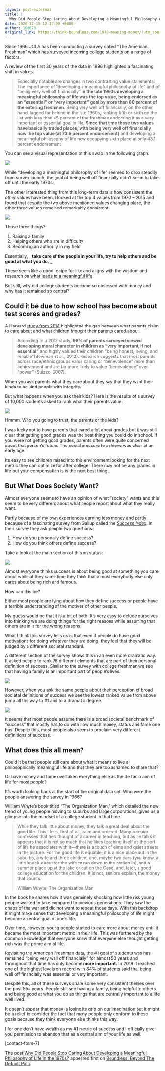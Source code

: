 ```yaml
---
layout: post-external
title: |
  Why Did People Stop Caring About Developing a Meaningful Philosophy of Life in the 1970s?
date: 2020-12-15 12:17:00 +0000
author: 100078
original_link: https://think-boundless.com/1970-meaning-money/?utm_source=rss&utm_medium=rss&utm_campaign=1970-meaning-money
---
```


Since 1966 UCLA has been conducting a survey called “The American Freshman” which has surveyed incoming college students on a range of factors.

A review of the first 30 years of the data in 1996 highlighted a fascinating shift in values.

> Especially notable are changes in two contrasting value statements: The importance of “developing a meaningful philosophy of life” and of “being very well off financially” **In the late 1960s developing a meaningful philosophy of life was the top value, being endorsed as an “essential” or “very important” goal by more than 80 percent of the entering freshmen**. Being very well off financially, on the other hand, lagged far behind in the late 1960s, ranking fifth or sixth on the list with less than 45 percent of the freshmen endorsing it as a very important or essential goal in life. **Since that time these two values have basically traded places, with being very well off financially now the top value (at 73.6 percent endorsement)** and developing a meaningful philosophy of life now occupying sixth place at only 43.1 percent endorsement

You can see a visual representation of this swap in the following graph.

![](https://i2.wp.com/think-boundless.com/wp-content/uploads/2020/12/Financial-vs-Philosophy-1966-2015-v2.png?resize=1024%2C558&ssl=1)

While “developing a meaningful philosophy of life” seemed to drop steadily from survey launch, the goal of being well off financially didn’t seem to take off until the early 1970s.

The other interested thing from this long-term data is how consistent the _other_ values have been. I looked at the top 4 values from 1970 – 2015 and found that despite the two above mentioned values changing place, the other three values remained remarkably consistent.

![](https://i0.wp.com/think-boundless.com/wp-content/uploads/2020/12/Top-4-American-Freshman-v2.png?resize=1024%2C527&ssl=1)

Those three things?

1. Raising a family
2. Helping others who are in difficulty
3. Becoming an authority in my field

Essentially, _ **take care of the people in your life, try to help others and be good at what you do.** _

These seem like a good recipe for like and aligns with the wisdom and research on [what leads to a meaningful life](https://think-boundless.com/second-chapter-of-success/).

But still, why did college students become so obsessed with money and why has it remained so central?

## **Could it be due to how school has become about test scores and grades?**

A Harvard [study from 2014](https://mcc.gse.harvard.edu/reports/children-mean-raise) highlighted the gap between what parents claim to care about and what children _thought_ their parents cared about.

> According to a 2012 study, **96% of parents surveyed viewed developing moral character in children as “very important, if not essential”** and highly valued their children “being honest, loving, and reliable”(Bowman et al., 2012). Research suggests that most parents across race/ethnic groups value caring or “benevolence” more than achievement and are far more likely to value “benevolence” over “power” (Suizzo, 2007).

When you ask parents what they care about they say that they want their kinds to be kind people with integrity.

But what happens when you ask their kids? Here is the results of a survey of 10,000 students asked to rank what their parents value:

![](https://i2.wp.com/think-boundless.com/wp-content/uploads/2020/12/image-1.png?resize=1024%2C550&ssl=1)

Hmmm. Who you going to trust, the parents or the kids?

I was lucky not to have parents that cared a lot about grades but it was still clear that getting good grades was the best thing you could do in school. If you were not getting good grades, parents often were quite concerned about that person’s future. The social pressure to achieve was clear at an early age.

Its easy to see children raised into this environment looking for the next metric they can optimize for after college. There may not be any grades in life but your compensation is is the next best thing.

## **But What Does Society Want?**

Almost everyone seems to have an opinion of what “society” wants and this seem to be very different about what people report about what they really want.

Partly because of my own experiences [earning less money](https://think-boundless.com/lifestyle-creep-frugal-cut-expenses-by-75/) and partly because of a fascinating survey from Gallup called the _[Success Index](https://www.google.com/url?sa=t&rct=j&q=&esrc=s&source=web&cd=&cad=rja&uact=8&ved=2ahUKEwiq07KmytDtAhUMXK0KHft1AwUQFjACegQIBRAC&url=https%3A%2F%2Fnews.gallup.com%2Fopinion%2Fgallup%2F266927%2Famericans-perceptions-success.aspx&usg=AOvVaw24szDeTNWZ5RgTEvZohPF0)_. In their survey they ask people two questions:

1. How do you personally define success?
2. How do you think others define success?

Take a look at the main section of this on status:

![](https://i0.wp.com/think-boundless.com/wp-content/uploads/2020/12/image-3.png?resize=1024%2C209&ssl=1)

Almost everyone thinks success is about being good at something you care about while at they same time they think that almost everybody else only cares about being rich and famous.

How can this be?

Either most people are lying about how they define success or people have a terrible understanding of the motives of other people.

My guess would be that it is a bit of both. It’s very easy to delude ourselves into thinking we are doing things for the right reasons while assuming that others are in it for the wrong reasons.

What I think this survey tells us is that even if people do have good motivations for doing whatever they are doing, they feel that they will be judged by a different societal standard.

A different section of the survey shows this in an even more dramatic way. It asked people to rank 76 different elements that are part of their personal definition of success. Similar to the survey with college freshman we see that having a family is an important part of people’s lives.

![](https://i2.wp.com/think-boundless.com/wp-content/uploads/2020/12/image-4.png?resize=1024%2C519&ssl=1)

However, when you ask the same people about their perception of broad societal definitions of success we see the lowest ranked value from above jump all the way to #1 and to a dramatic degree.

![](https://i0.wp.com/think-boundless.com/wp-content/uploads/2020/12/image-5.png?resize=1024%2C472&ssl=1)

It seems that most people assume there is a broad societal benchmark of “success” that mostly has to do with how much money, status and fame one has. Despite this, most people also seem to proclaim very different definitions of success.

## **What does this all mean?**

Could it be that people still care about what it means to live a philosophically meaningful life and that they are too ashamed to share that?

Or have money and fame overtaken everything else as the de facto aim of life for most people?

It’s worth looking back at the start of the original data set. Who were the people answering the survey in 1966?

William Whyte’s book titled “The Organization Man,” which detailed the new trend of young people moving to suburbs and large corporations, gives us a glimpse into the mindset of a college student in that time.

> While they talk little about money, they talk a great deal about the good life. This life is, first of all, calm and ordered. Many a senior confesses that he’s thought of a career in teaching, but as he talks it appears that it is not so much that he likes teaching itself as the sort of life he associates with it—there is a touch of elms and quiet streets in the picture. For the good life is equable; it is a nice place out in the suburbs, a wife and three children, one, maybe two cars (you know, a little knock-about for the wife to run down to the station in), and a summer place up at the lake or out on the Cape, and, later, a good college education for the children. It is not, seniors explain, the money that counts.
> 
> William Whyte, The Organization Man

In the book he shares how it was genuinely shocking how little risk young people wanted to take compared to previous generations. They saw the chaos of the war and did not want to repeat those days. With this backdrop it might make sense that developing a meaningful philosophy of life might become a central goal of one’s life.

Over time, however, young people started to care more about money until it became the most important metric in their life. This was furthered by the common knowledge that everyone knew that everyone else thought getting rich was the prime aim of life.

Revisiting the American Freshman data, the #1 goal of students was has remained “being very well off financially” for almost 50 years and throughout that time has only become **more important.** In 2019 it reached one of the highest levels on record with 84% of students said that being well off financially was essential or very important.

Despite this, all of these surveys share some very consistent themes over the past 55+ years. People still see having a family, being helpful to others and being good at what you do as things that are centrally important to a life well lived.

It doesn’t appear that money is losing its grip on our imagination but it might be a relief to consider the fact that many people only conform to these goals because they think everyone else thinks this way.

I for one don’t have wealth as my #1 metric of success and I officially give you permission to abandon that as a central aim of your life as well.

[contact-form-7]

The post [Why Did People Stop Caring About Developing a Meaningful Philosophy of Life in the 1970s?](https://think-boundless.com/1970-meaning-money/) appeared first on [Boundless: Beyond The Default Path](https://think-boundless.com).
